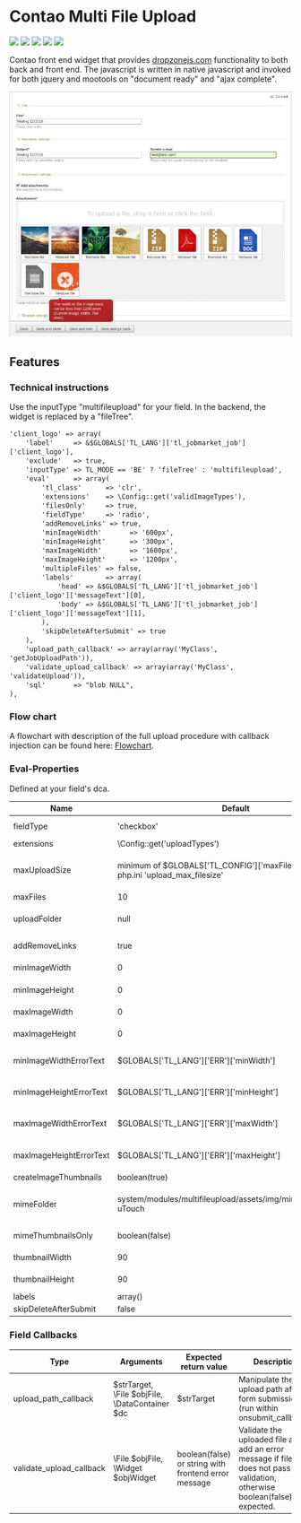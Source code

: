 # Contao Multi File Upload

![](https://img.shields.io/packagist/v/heimrichhannot/contao-multifileupload.svg)
![](https://img.shields.io/packagist/l/heimrichhannot/contao-multifileupload.svg)
![](https://img.shields.io/packagist/dt/heimrichhannot/contao-multifileupload.svg)
[![](https://img.shields.io/travis/heimrichhannot/contao-multifileupload/master.svg)](https://travis-ci.org/heimrichhannot/contao-multifileupload/)
[![](https://img.shields.io/coveralls/heimrichhannot/contao-multifileupload/master.svg)](https://coveralls.io/github/heimrichhannot/contao-multifileupload)

Contao front end widget that provides [dropzonejs.com](http://www.dropzonejs.com/) functionality to both back and front end.
The javascript is written in native javascript and invoked for both jquery and mootools on "document ready" and "ajax complete".

![alt text](./doc/multifileupload-demo.jpg "Multifileupload demo within contao backend")


## Features

### Technical instructions

Use the inputType "multifileupload" for your field. In the backend, the widget is replaced by a "fileTree".

```
'client_logo' => array(
    'label'     => &$GLOBALS['TL_LANG']['tl_jobmarket_job']['client_logo'],
    'exclude'   => true,
    'inputType' => TL_MODE == 'BE' ? 'fileTree' : 'multifileupload',
    'eval'      => array(
        'tl_class'      => 'clr',
        'extensions'    => \Config::get('validImageTypes'),
        'filesOnly'     => true,
        'fieldType'     => 'radio',
        'addRemoveLinks' => true,
        'minImageWidth'       => '600px',
        'minImageHeight'      => '300px',
        'maxImageWidth'       => '1600px',
        'maxImageHeight'      => '1200px',
        'multipleFiles' => false,
        'labels'        => array(
            'head' => &$GLOBALS['TL_LANG']['tl_jobmarket_job']['client_logo']['messageText'][0],
            'body' => &$GLOBALS['TL_LANG']['tl_jobmarket_job']['client_logo']['messageText'][1],
        ),
        'skipDeleteAfterSubmit' => true
    ),
    'upload_path_callback' => array(array('MyClass', 'getJobUploadPath')),
    'validate_upload_callback' => array(array('MyClass', 'validateUpload')),
    'sql'       => "blob NULL",
),
```

### Flow chart

A flowchart with description of the full upload procedure with callback injection can be found here: [Flowchart](./doc/upload-flow-chart.html).

### Eval-Properties

Defined at your field's dca.

Name | Default | Description
---- | ------- | -----------
fieldType | 'checkbox' | If set to "checkbox", multiple files can be uploaded, for single upload set to 'radio'
extensions | \Config::get('uploadTypes') | A comma separated list of allowed file types (e.g. "jpg,png")
maxUploadSize | minimum of $GLOBALS['TL_CONFIG']['maxFileSize'] and php.ini 'upload_max_filesize' | The desired maximum upload size measured in Bytes (e.g. "100"), KiB, MiB or GiB (e.g. "10M"). Can not exceed $GLOBALS['TL_CONFIG']['maxFileSize'] or php upload_max_filesize value.
maxFiles | 10 | The maximum file count per field
uploadFolder | null | The upload folder as String, e.g. "files/uploads", function or array. **(must be declared !!!)**, required to move files to correct destination after submission.
addRemoveLinks | true | Remove links are added to each of the file avatars in the jquery (caption can be overwritten within language files)
minImageWidth | 0 | The minimum image width. Set to 0 for no min width image validation. All units from \Image::getPixelValue() are supported.
minImageHeight | 0 | The minimum image height. Set to 0 for no min height image validation. All units from \Image::getPixelValue() are supported.
maxImageWidth | 0 | The maximum image width. Set to 0 for no max width image validation. All units from \Image::getPixelValue() are supported.
maxImageHeight | 0 | The maximum image height. Set to 0 for no max image height validation. All units from \Image::getPixelValue() are supported.
minImageWidthErrorText | $GLOBALS['TL_LANG']['ERR']['minWidth'] | Custom error message for minimum image width. (arguments provided: 1 - minimum width from config, 2 - current image width)
minImageHeightErrorText | $GLOBALS['TL_LANG']['ERR']['minHeight'] | Custom error message for minimum image height. (arguments provided: 1 - minimum height from config, 2 - current image height)
maxImageWidthErrorText | $GLOBALS['TL_LANG']['ERR']['maxWidth'] | Custom error message for maximum image width. (arguments provided: 1 - maximum width from config, 2 - current image width)
maxImageHeightErrorText | $GLOBALS['TL_LANG']['ERR']['maxHeight'] | Custom error message for maximum image height. (arguments provided: 1 - maximum height from config, 2 - current image height)
createImageThumbnails | boolean(true) | Set to false if you dont want to preview thumbnails.
mimeFolder | system/modules/multifileupload/assets/img/mimetypes/Numix-uTouch | The relative path from contao root to custom mimetype folder, mimetypes.json and images must lie inside. (example: system/modules/multifileupload/assets/img/mimetypes/Numix-uTouch)
mimeThumbnailsOnly | boolean(false) | Set to true if you want to show mime image thumbnails only, and no image preview at all. (performance improvement)
thumbnailWidth | 90 | The thumbnail width (in px) of the uploaded file preview within the dropzone preview container.
thumbnailHeight | 90 | The thumbnail height (in px) of the uploaded file preview within the dropzone preview container.
labels | array() | Overwrite the head and body labels within the upload field.
skipDeleteAfterSubmit | false | Prevent file removal from filesystem.


### Field Callbacks

Type | Arguments | Expected return value | Description
---- | ---- | ---- | -----------
upload_path_callback | $strTarget, \File $objFile, \DataContainer $dc | $strTarget | Manipulate the upload path after form submission (run within onsubmit_callback).
validate_upload_callback | \File $objFile, \Widget $objWidget | boolean(false) or string with frontend error message | Validate the uploaded file and add an error message if file does not pass validation, otherwise boolean(false) is expected.

